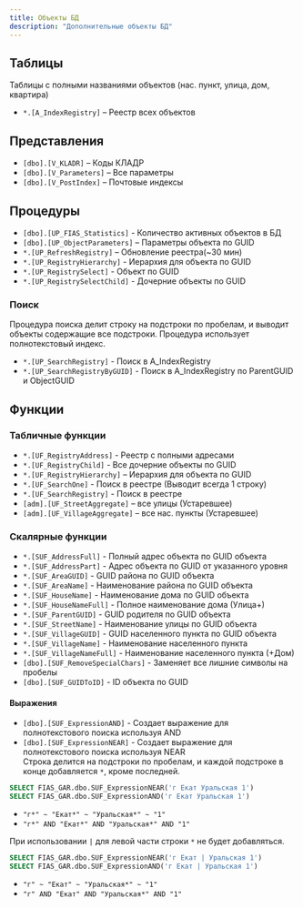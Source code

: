 ```yaml
---
title: Объекты БД
description: "Дополнительные объекты БД"
---
```


## Таблицы

Таблицы с полными названиями объектов (нас. пункт, улица, дом, квартира)

* `*.[A_IndexRegistry]` – Реестр всех объектов

## Представления

* `[dbo].[V_KLADR]` – Коды КЛАДР
* `[dbo].[V_Parameters]` – Все параметры
* `[dbo].[V_PostIndex]` – Почтовые индексы

## Процедуры

* `[dbo].[UP_FIAS_Statistics]` - Количество активных объектов в БД
* `[dbo].[UP_ObjectParameters]` – Параметры объекта по GUID
* `*.[UP_RefreshRegistry]` – Обновление реестра(~30 мин)  
* `*.[UP_RegistryHierarchy]` - Иерархия для объекта по GUID
* `*.[UP_RegistrySelect]` - Объект по GUID
* `*.[UP_RegistrySelectChild]` - Дочерние объекты по GUID

### Поиск

Процедура поиска делит строку на подстроки по пробелам, и выводит объекты содержащие все подстроки. Процедура использует полнотекстовый индекс.

* `*.[UP_SearchRegistry]` - Поиск в A_IndexRegistry
* `*.[UP_SearchRegistryByGUID]` - Поиск в A_IndexRegistry по ParentGUID и ObjectGUID

## Функции

### Табличные функции

* `*.[UF_RegistryAddress]` - Реестр с полными адресами
* `*.[UF_RegistryChild]` - Все дочерние объекты по GUID
* `*.[UF_RegistryHierarchy]` – Иерархия для объекта по GUID
* `*.[UF_SearchOne]` - Поиск в реестре (Выводит всегда 1 строку)
* `*.[UF_SearchRegistry]` - Поиск в реестре
* `[adm].[UF_StreetAggregate]` – все улицы (Устаревшее)
* `[adm].[UF_VillageAggregate]` – все нас. пункты (Устаревшее)

### Скалярные функции

* `*.[SUF_AddressFull]` - Полный адрес объекта по GUID объекта
* `*.[SUF_AddressPart]` - Адрес объекта по GUID от указанного уровня
* `*.[SUF_AreaGUID]` -  GUID района по GUID объекта
* `*.[SUF_AreaName]` - Наименование района по GUID объекта
* `*.[SUF_HouseName]` - Наименование дома по GUID объекта
* `*.[SUF_HouseNameFull]` - Полное наименование дома (Улица+)
* `*.[SUF_ParentGUID]` - GUID родителя по GUID объекта
* `*.[SUF_StreetName]` - Наименование улицы по GUID объекта
* `*.[SUF_VillageGUID]` - GUID населенного пункта по GUID объекта
* `*.[SUF_VillageName]` - Наименование населенного пункта
* `*.[SUF_VillageNameFull]` - Наименование населенного пункта (+Дом)
* `[dbo].[SUF_RemoveSpecialChars]` - Заменяет все лишние символы на пробелы
* `[dbo].[SUF_GUIDToID]` - ID объекта по GUID

#### Выражения

* `[dbo].[SUF_ExpressionAND]` - Создает выражение для полнотекстового поиска используя AND
* `[dbo].[SUF_ExpressionNEAR]` - Создает выражение для полнотекстового поиска используя NEAR  
Строка делится на подстроки по пробелам, и каждой подстроке в конце добавляется `*`, кроме последней.

```sql
SELECT FIAS_GAR.dbo.SUF_ExpressionNEAR('г Екат Уральская 1')
SELECT FIAS_GAR.dbo.SUF_ExpressionAND('г Екат Уральская 1')
```

* `"г*" ~ "Екат*" ~ "Уральская*" ~ "1"`
* `"г*" AND "Екат*" AND "Уральская*" AND "1"`

При использовании `|` для левой части строки `*` не будет добавляться.

```sql
SELECT FIAS_GAR.dbo.SUF_ExpressionNEAR('г Екат | Уральская 1')
SELECT FIAS_GAR.dbo.SUF_ExpressionAND('г Екат | Уральская 1')
```

* `"г" ~ "Екат" ~ "Уральская*" ~ "1"`
* `"г" AND "Екат" AND "Уральская*" AND "1"`
